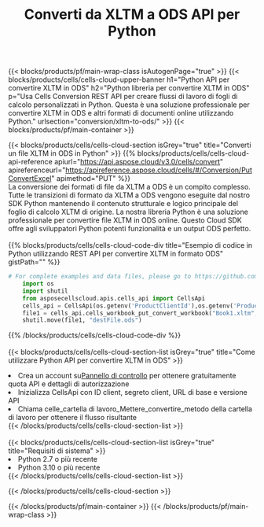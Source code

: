 ﻿---
title:  Converti da XLTM a ODS API per Python
description:  Utilizzo di Aspose.Cells Cloud SDK per Python per convertire il file in formato XLTM in un file in formato ODS.
url: /it/python/conversion/xltm-to-ods/
---
{{< blocks/products/pf/main-wrap-class isAutogenPage="true" >}}
{{< blocks/products/cells/cells-cloud-upper-banner h1="Python API per convertire XLTM in ODS" h2="Python libreria per convertire XLTM in ODS" p="Usa Cells Conversion REST API per creare flussi di lavoro di fogli di calcolo personalizzati in Python. Questa è una soluzione professionale per convertire XLTM in ODS e altri formati di documenti online utilizzando Python." urlsection="conversion/xltm-to-ods/" >}}
{{< blocks/products/pf/main-container >}}

{{< blocks/products/cells/cells-cloud-section isGrey="true" title="Converti un file XLTM in ODS in Python" >}}
{{% blocks/products/cells/cells-cloud-api-reference apiurl="https://api.aspose.cloud/v3.0/cells/convert" apireferenceurl="https://apireference.aspose.cloud/cells/#/Conversion/PutConvertExcel" apimethod="PUT" %}}
<br/>
La conversione dei formati di file da XLTM a ODS è un compito complesso. Tutte le transizioni di formato da XLTM a ODS vengono eseguite dal nostro SDK Python mantenendo il contenuto strutturale e logico principale del foglio di calcolo XLTM di origine. La nostra libreria Python è una soluzione professionale per convertire file XLTM in ODS online. Questo Cloud SDK offre agli sviluppatori Python potenti funzionalità e un output ODS perfetto.
<br/>
<br/>
{{% blocks/products/cells/cells-cloud-code-div title="Esempio di codice in Python utilizzando REST API per convertire XLTM in formato ODS" gistPath="" %}}
 
```python
# For complete examples and data files, please go to https://github.com/aspose-cells-cloud/aspose-cells-cloud-python/
    import os
    import shutil
    from asposecellscloud.apis.cells_api import CellsApi
    cells_api = CellsApi(os.getenv('ProductClientId'),os.getenv('ProductClientSecret'))
    file1 = cells_api.cells_workbook_put_convert_workbook("Book1.xltm",format="ods")
    shutil.move(file1, "destFile.ods")     
```
 
{{% /blocks/products/cells/cells-cloud-code-div %}}
<br/>
<br/>
{{< blocks/products/cells/cells-cloud-section-list isGrey="true" title="Come utilizzare Python API per convertire XLTM in ODS" >}}
<li> Crea un account su<a href="https://dashboard.aspose.cloud/">Pannello di controllo</a> per ottenere gratuitamente quota API e dettagli di autorizzazione</li>
<li>Inizializza CellsApi con ID client, segreto client, URL di base e versione API</li>
<li>Chiama celle_cartella di lavoro_Mettere_convertire_metodo della cartella di lavoro per ottenere il flusso risultante</li>
{{< /blocks/products/cells/cells-cloud-section-list >}}
<br/>
<br/>
{{< blocks/products/cells/cells-cloud-section-list isGrey="true" title="Requisiti di sistema" >}}
<li>Python 2.7 o più recente</li>
<li>Python 3.10 o più recente</li>
{{< /blocks/products/cells/cells-cloud-section-list >}}

{{< /blocks/products/cells/cells-cloud-section >}}

{{< /blocks/products/pf/main-container >}}
{{< /blocks/products/pf/main-wrap-class >}}
